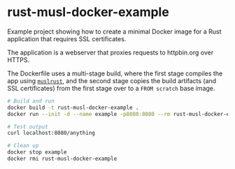 # rust-musl-docker-example

Example project showing how to create a minimal Docker image for a Rust
application that requires SSL certificates.

The application is a webserver that proxies requests to httpbin.org over HTTPS.

The Dockerfile uses a multi-stage build, where the first stage compiles the app
using [`muslrust`](https://github.com/clux/muslrust), and the second stage
copies the build artifacts (and SSL certificates) from the first stage over to
a `FROM scratch` base image.

```sh
# Build and run
docker build -t rust-musl-docker-example .
docker run --init -d --name example -p8080:8080 --rm rust-musl-docker-example

# Test output
curl localhost:8080/anything

# Clean up
docker stop example
docker rmi rust-musl-docker-example
```

